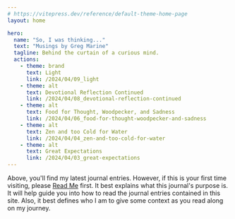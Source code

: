```yaml
---
# https://vitepress.dev/reference/default-theme-home-page
layout: home

hero:
  name: "So, I was thinking..."
  text: "Musings by Greg Marine"
  tagline: Behind the curtain of a curious mind.
  actions:
    - theme: brand
      text: Light
      link: /2024/04/09_light
    - theme: alt
      text: Devotional Reflection Continued
      link: /2024/04/08_devotional-reflection-continued
    - theme: alt
      text: Food for Thought, Woodpecker, and Sadness
      link: /2024/04/06_food-for-thought-woodpecker-and-sadness
    - theme: alt
      text: Zen and too Cold for Water
      link: /2024/04/04_zen-and-too-cold-for-water
    - theme: alt
      text: Great Expectations
      link: /2024/04/03_great-expectations
---
```


Above, you'll find my latest journal entries. However, if this is your first time visiting, please [Read Me](read-me) first. It best explains what this journal's purpose is. It will help guide you into how to read the journal entries contained in this site. Also, it best defines who I am to give some context as you read along on my journey.